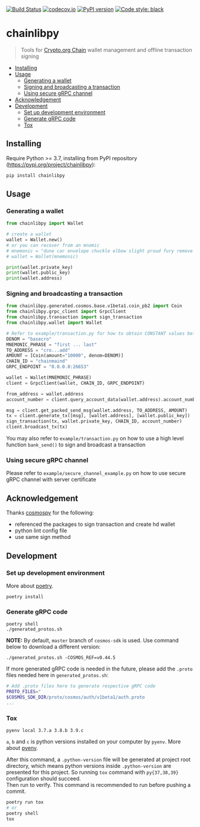 [![Build Status](https://travis-ci.com/crypto-org-chain/chainlibpy.svg?branch=master)](https://travis-ci.com//chainlibpy)
[![codecov.io](https://codecov.io/gh/crypto-org-chain/chainlibpy/branch/master/graph/badge.svg)](https://codecov.io/gh/crypto-org-chain/chainlibpy)
[![PyPI version](https://img.shields.io/pypi/v/chainlibpy)](https://pypi.org/project/chainlibpy)
[![Code style: black](https://img.shields.io/badge/code%20style-black-000000.svg)](https://github.com/psf/black)

# chainlibpy

> Tools for [Crypto.org Chain](https://github.com/crypto-org-chain/chain-main) wallet management and offline transaction signing

<!-- mdformat-toc start --slug=github --maxlevel=6 --minlevel=2 -->

- [Installing](#installing)
- [Usage](#usage)
  - [Generating a wallet](#generating-a-wallet)
  - [Signing and broadcasting a transaction](#signing-and-broadcasting-a-transaction)
  - [Using secure gRPC channel](#using-secure-grpc-channel)
- [Acknowledgement](#acknowledgement)
- [Development](#development)
  - [Set up development environment](#set-up-development-environment)
  - [Generate gRPC code](#generate-grpc-code)
  - [Tox](#tox)

<!-- mdformat-toc end -->

## Installing<a name="installing"></a>

Require Python >= 3.7, installing from PyPI repository (https://pypi.org/project/chainlibpy):

```bash
pip install chainlibpy
```

## Usage<a name="usage"></a>

### Generating a wallet<a name="generating-a-wallet"></a>

```python
from chainlibpy import Wallet

# create a wallet
wallet = Wallet.new()
# or you can recover from an mnomic
# mnemonic = "dune car envelope chuckle elbow slight proud fury remove candy uphold puzzle call select sibling sport gadget please want vault glance verb damage gown"
# wallet = Wallet(mnemonic)

print(wallet.private_key)
print(wallet.public_key)
print(wallet.address)
```

### Signing and broadcasting a transaction<a name="signing-and-broadcasting-a-transaction"></a>

```python
from chainlibpy.generated.cosmos.base.v1beta1.coin_pb2 import Coin
from chainlibpy.grpc_client import GrpcClient
from chainlibpy.transaction import sign_transaction
from chainlibpy.wallet import Wallet

# Refer to example/transaction.py for how to obtain CONSTANT values below
DENOM = "basecro"
MNEMONIC_PHRASE = "first ... last"
TO_ADDRESS = "cro...add"
AMOUNT = [Coin(amount="10000", denom=DENOM)]
CHAIN_ID = "chainmaind"
GRPC_ENDPOINT = "0.0.0.0:26653"

wallet = Wallet(MNEMONIC_PHRASE)
client = GrpcClient(wallet, CHAIN_ID, GRPC_ENDPOINT)

from_address = wallet.address
account_number = client.query_account_data(wallet.address).account_number

msg = client.get_packed_send_msg(wallet.address, TO_ADDRESS, AMOUNT)
tx = client.generate_tx([msg], [wallet.address], [wallet.public_key])
sign_transaction(tx, wallet.private_key, CHAIN_ID, account_number)
client.broadcast_tx(tx)
```

You may also refer to `example/transaction.py` on how to use a high level function `bank_send()` to sign and broadcast a transaction

### Using secure gRPC channel<a name="using-secure-grpc-channel"></a>

Please refer to `example/secure_channel_example.py` on how to use secure gRPC channel with server certificate

## Acknowledgement<a name="acknowledgement"></a>

Thanks [cosmospy](https://github.com/hukkinj1/cosmospy) for the following:

- referenced the packages to sign transaction and create hd wallet
- python lint config file
- use same sign method

## Development<a name="development"></a>

### Set up development environment<a name="set-up-development-environment"></a>

More about [poetry](https://python-poetry.org/docs/).

```
poetry install
```

### Generate gRPC code<a name="generate-grpc-code"></a>

```
poetry shell
./generated_protos.sh
```

**NOTE:** By default, `master` branch of `cosmos-sdk` is used. Use command below to download a different version:

```
./generated_protos.sh -COSMOS_REF=v0.44.5
```

If more generated gRPC code is needed in the future, please add the `.proto` files needed here in `generated_protos.sh`:

```bash
# Add .proto files here to generate respective gRPC code
PROTO_FILES="
$COSMOS_SDK_DIR/proto/cosmos/auth/v1beta1/auth.proto
...
```

### Tox<a name="tox"></a>

```
pyenv local 3.7.a 3.8.b 3.9.c
```

`a`, `b` and `c` is python versions installed on your computer by `pyenv`. More about [pyenv](https://github.com/pyenv/pyenv).

After this command, a `.python-version` file will be generated at project root directory, which means python versions inside `.python-version` are presented for this project. So running `tox` command with `py{37,38,39}` configuration should succeed.\
Then run to verify. This command is recommended to run before pushing a commit.

```sh
poetry run tox
# or
poetry shell
tox
```
